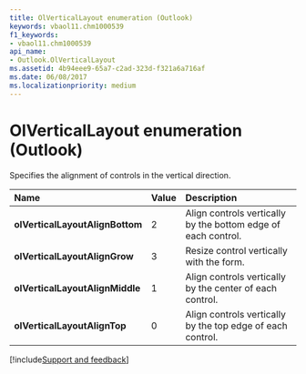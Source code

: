```yaml
---
title: OlVerticalLayout enumeration (Outlook)
keywords: vbaol11.chm1000539
f1_keywords:
- vbaol11.chm1000539
api_name:
- Outlook.OlVerticalLayout
ms.assetid: 4b94eee9-65a7-c2ad-323d-f321a6a716af
ms.date: 06/08/2017
ms.localizationpriority: medium
---
```



# OlVerticalLayout enumeration (Outlook)

Specifies the alignment of controls in the vertical direction.



|Name|Value|Description|
|:-----|:-----|:-----|
| **olVerticalLayoutAlignBottom**|2|Align controls vertically by the bottom edge of each control.|
| **olVerticalLayoutAlignGrow**|3|Resize control vertically with the form.|
| **olVerticalLayoutAlignMiddle**|1|Align controls vertically by the center of each control.|
| **olVerticalLayoutAlignTop**|0|Align controls vertically by the top edge of each control.|

[!include[Support and feedback](~/includes/feedback-boilerplate.md)]